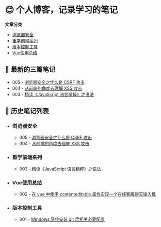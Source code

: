 # 😊 个人博客，记录学习的笔记

**文章分类**

- [浏览器安全](#浏览器安全)
- [重学前端系列](#重学前端系列)
- [版本控制工具](#版本控制工具)
- [Vue使用总结](#Vue使用总结)

## 📌 最新的三篇笔记

- 005 - [浏览器安全之什么是 CSRF 攻击](https://github.com/moeacg/Learning-notes/issues/5)
- 004 - [从前端的角度去理解 XSS 攻击](https://github.com/moeacg/Learning-notes/issues/4)
- 003 - [精读《JavaScript 语言精粹》之语法](https://github.com/moeacg/Learning-notes/issues/3)

## 📌 历史笔记列表

- ### 浏览器安全

  - 005 - [浏览器安全之什么是 CSRF 攻击](https://github.com/moeacg/Learning-notes/issues/5)
  - 004 - [从前端的角度去理解 XSS 攻击](https://github.com/moeacg/Learning-notes/issues/4)

- ### 重学前端系列

  - 003 - [精读《JavaScript 语言精粹》之语法](https://github.com/moeacg/Learning-notes/issues/3)

- ### Vue使用总结

  - 002 - [在 vue 中使用 contenteditable 属性实现一个在线客服聊天输入框](https://github.com/moeacg/Learning-notes/issues/2)

- ### 版本控制工具

  - 001 - [Windows 系统安装 git 后相关必要配置](https://github.com/moeacg/Learning-notes/issues/1)

